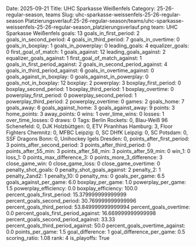 Date: 2025-09-21
Title: UHC Sparkasse Weißenfels
Category: 25-26-regular-season, teams
Slug: uhc-sparkasse-weissenfels-25-26-regular-season
Platzierungsverlauf:25-26-regular-season/teams/uhc-sparkasse-weissenfels-25-26-regular-season_platzierungsverlauf.png
team: UHC Sparkasse Weißenfels
goals: 13
goals_in_first_period: 2
goals_in_second_period: 4
goals_in_third_period: 7
goals_in_overtime: 0
goals_in_boxplay: 1
goals_in_powerplay: 0
leading_goals: 4
equalizer_goals: 0
first_goal_of_match: 1
goals_against: 12
leading_goals_against: 2
equalizer_goals_against: 1
first_goal_of_match_against: 1
goals_in_first_period_against: 2
goals_in_second_period_against: 4
goals_in_third_period_against: 6
goals_in_overtime_against: 0
goals_against_in_boxplay: 0
goals_against_in_powerplay: 0
goals_not_in_boxplay: 12
boxplay: 2
powerplay: 3
boxplay_first_period: 0
boxplay_second_period: 1
boxplay_third_period: 1
boxplay_overtime: 0
powerplay_first_period: 0
powerplay_second_period: 1
powerplay_third_period: 2
powerplay_overtime: 0
games: 2
goals_home: 7
goals_away: 6
goals_against_home: 3
goals_against_away: 9
points: 3
home_points: 3
away_points: 0
wins: 1
over_time_wins: 0
losses: 1
over_time_losses: 0
draws: 0
Tags:  Berlin Rockets: 0,  Blau-Weiß 96 Schenefeld: 0,  DJK Holzbüttgen: 0,  ETV Piranhhas Hamburg: 3,  Floor Fighters Chemnitz: 0,  MFBC Leipzig: 0,  SC DHfK Leipzig: 0,  SC Potsdam: 0,  SSF Dragons Bonn: 0,  Unihockey Igels Dresden: 0,
points_after_first_period: 3
points_after_second_period: 3
points_after_third_period: 0
points_after_55_min: 3
points_after_58_min: 3
points_after_59_min: 0
win_1: 0
loss_1: 0
points_max_difference_3: 0
points_more_3_difference: 3
close_game_win: 0
close_game_loss: 0
close_game_overtime: 0
penalty_shot_goals: 0
penalty_shot_goals_against: 2
penalty_2: 1
penalty_2and2: 1
penalty_10: 0
penalty_ms: 0
goals_per_game: 6.5
goals_against_per_game: 6.0
boxplay_per_game: 1.0
powerplay_per_game: 1.5
powerplay_efficiency: 0.0
boxplay_efficiency: 100.0
percent_goals_first_period: 15.379999999999999
percent_goals_second_period: 30.769999999999996
percent_goals_third_period: 53.849999999999994
percent_goals_overtime: 0.0
percent_goals_first_period_against: 16.669999999999998
percent_goals_second_period_against: 33.33
percent_goals_third_period_against: 50.0
percent_goals_overtime_against: 0.0
points_per_game: 1.5
goal_difference: 1
goal_difference_per_game: 0.5
scoring_ratio: 1.08
rank: 4
is_playoffs: True
